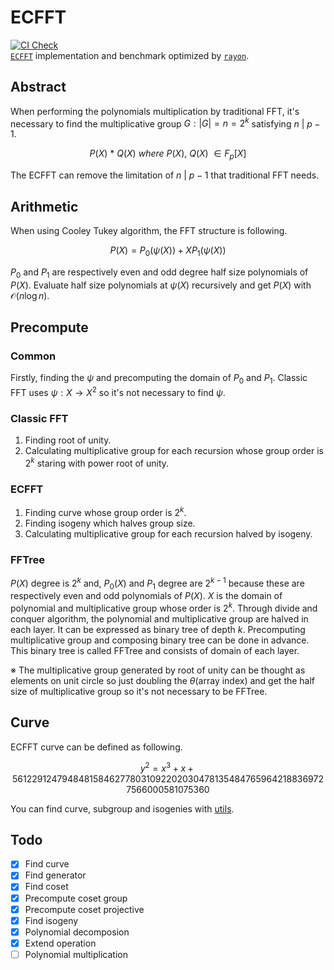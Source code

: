 # ECFFT
[![CI Check](https://github.com/ashWhiteHat/ecfft/actions/workflows/test.yml/badge.svg)](https://github.com/ashWhiteHat/ecfft/actions/workflows/test.yml)  
[`ECFFT`](https://arxiv.org/pdf/2107.08473.pdf) implementation and benchmark optimized by [`rayon`](https://github.com/rayon-rs/rayon).

## Abstract
When performing the polynomials multiplication by traditional FFT, it's necessary to find the multiplicative group $G: |G| = n = 2^k$ satisfying $n\ |\ p - 1$.

$$
P(X)\ *\ Q(X)\ where\ P(X),\ Q(X)\ ∈ F_p[X]
$$


The ECFFT can remove the limitation of $n\ |\ p - 1$ that traditional FFT needs.

## Arithmetic
When using Cooley Tukey algorithm, the FFT structure is following.

$$
P(X) = P_0(ψ(X)) + XP_1(ψ(X))
$$


$P_0$ and $P_1$ are respectively even and odd degree half size polynomials of $P(X)$. Evaluate half size polynomials at $ψ(X)$ recursively and get $P(X)$ with $\mathcal{O}(n\log{}n)$.

## Precompute
### Common

Firstly, finding the $ψ$ and precomputing the domain of $P_0$ and $P_1$.
Classic FFT uses $ψ: X \rightarrow X^2$ so it's not necessary to find $ψ$.

### Classic FFT

1. Finding root of unity.
2. Calculating multiplicative group for each recursion whose group order is $2^k$ staring with power root of unity.

### ECFFT

1. Finding curve whose group order is $2^k$.
2. Finding isogeny which halves group size.
3. Calculating multiplicative group for each recursion halved by isogeny.

### FFTree

$P(X)$ degree is $2^k$ and, $P_0(X)$ and $P_1$ degree are $2^{k-1}$ because these  are respectively even and odd polynomials of $P(X)$. $X$ is the domain of polynomial and multiplicative group whose order is $2^k$. Through divide and conquer algorithm, the polynomial and multiplicative group are halved in each layer. It can be expressed as binary tree of depth $k$. Precomputing multiplicative group and composing binary tree can be done in advance. This binary tree is called FFTree and consists of domain of each layer.

※ The multiplicative group generated by root of unity can be thought as elements on unit circle so just doubling the $θ$(array index) and get the half size of multiplicative group so it's not necessary to be FFTree.

## Curve

ECFFT curve can be defined as following.

$$
y^2 = x^3 + x + 5612291247948481584627780310922020304781354847659642188369727566000581075360
$$

You can find curve, subgroup and isogenies with [utils](https://github.com/ashWhiteHat/ecfft_utils).

## Todo

- [x] Find curve
- [x] Find generator
- [x] Find coset
- [x] Precompute coset group
- [x] Precompute coset projective
- [x] Find isogeny
- [x] Polynomial decomposion
- [x] Extend operation
- [ ] Polynomial multiplication
